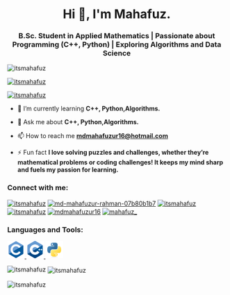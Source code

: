 <h1 align="center">Hi 👋, I'm Mahafuz.</h1>
<h3 align="center">B.Sc. Student in Applied Mathematics | Passionate about Programming (C++, Python) | Exploring Algorithms and Data Science</h3>

<p align="left"> <img src="https://komarev.com/ghpvc/?username=itsmahafuz&label=Profile%20views&color=0e75b6&style=flat" alt="itsmahafuz" /> </p>

<p align="left"> <a href="https://github.com/ryo-ma/github-profile-trophy"><img src="https://github-profile-trophy.vercel.app/?username=itsmahafuz" alt="itsmahafuz" /></a> </p>

<p align="left"> <a href="https://twitter.com/itsmahafuz" target="blank"><img src="https://img.shields.io/twitter/follow/itsmahafuz?logo=twitter&style=for-the-badge" alt="itsmahafuz" /></a> </p>

- 🌱 I’m currently learning **C++, Python,Algorithms.**

- 💬 Ask me about **C++, Python,Algorithms.**

- 📫 How to reach me **mdmahafuzur16@hotmail.com**

- ⚡ Fun fact **I love solving puzzles and challenges, whether they’re mathematical problems or coding challenges! It keeps my mind sharp and fuels my passion for learning.**

<h3 align="left">Connect with me:</h3>
<p align="left">
<a href="https://twitter.com/itsmahafuz" target="blank"><img align="center" src="https://raw.githubusercontent.com/rahuldkjain/github-profile-readme-generator/master/src/images/icons/Social/twitter.svg" alt="itsmahafuz" height="30" width="40" /></a>
<a href="https://linkedin.com/in/md-mahafuzur-rahman-07b80b1b7" target="blank"><img align="center" src="https://raw.githubusercontent.com/rahuldkjain/github-profile-readme-generator/master/src/images/icons/Social/linked-in-alt.svg" alt="md-mahafuzur-rahman-07b80b1b7" height="30" width="40" /></a>
<a href="https://fb.com/itsmahafuz" target="blank"><img align="center" src="https://raw.githubusercontent.com/rahuldkjain/github-profile-readme-generator/master/src/images/icons/Social/facebook.svg" alt="itsmahafuz" height="30" width="40" /></a>
<a href="https://instagram.com/itsmahafuz" target="blank"><img align="center" src="https://raw.githubusercontent.com/rahuldkjain/github-profile-readme-generator/master/src/images/icons/Social/instagram.svg" alt="itsmahafuz" height="30" width="40" /></a>
<a href="https://www.hackerrank.com/mdmahafuzur16" target="blank"><img align="center" src="https://raw.githubusercontent.com/rahuldkjain/github-profile-readme-generator/master/src/images/icons/Social/hackerrank.svg" alt="mdmahafuzur16" height="30" width="40" /></a>
<a href="https://codeforces.com/profile/mahafuz_" target="blank"><img align="center" src="https://raw.githubusercontent.com/rahuldkjain/github-profile-readme-generator/master/src/images/icons/Social/codeforces.svg" alt="mahafuz_" height="30" width="40" /></a>
</p>

<h3 align="left">Languages and Tools:</h3>
<p align="left"> <a href="https://www.cprogramming.com/" target="_blank" rel="noreferrer"> <img src="https://raw.githubusercontent.com/devicons/devicon/master/icons/c/c-original.svg" alt="c" width="40" height="40"/> </a> <a href="https://www.w3schools.com/cpp/" target="_blank" rel="noreferrer"> <img src="https://raw.githubusercontent.com/devicons/devicon/master/icons/cplusplus/cplusplus-original.svg" alt="cplusplus" width="40" height="40"/> </a> <a href="https://www.python.org" target="_blank" rel="noreferrer"> <img src="https://raw.githubusercontent.com/devicons/devicon/master/icons/python/python-original.svg" alt="python" width="40" height="40"/> </a> </p>

<p><img align="left" src="https://github-readme-stats.vercel.app/api/top-langs?username=itsmahafuz&show_icons=true&locale=en&layout=compact" alt="itsmahafuz" /></p>

<p>&nbsp;<img align="center" src="https://github-readme-stats.vercel.app/api?username=itsmahafuz&show_icons=true&locale=en" alt="itsmahafuz" /></p>

<p><img align="center" src="https://github-readme-streak-stats.herokuapp.com/?user=itsmahafuz&" alt="itsmahafuz" /></p>
